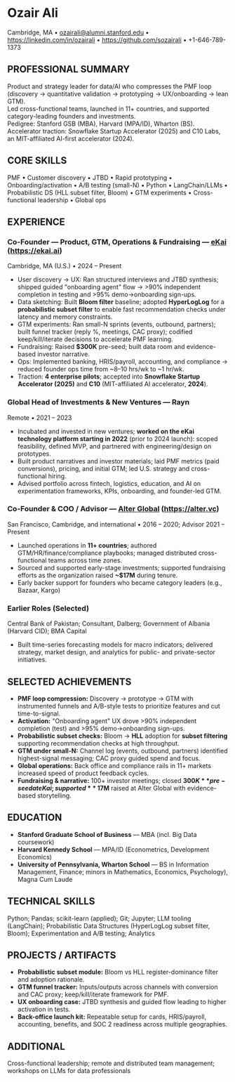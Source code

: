 # Ozair Ali
Cambridge, MA • ozairali@alumni.stanford.edu • https://linkedin.com/in/ozairali • https://github.com/sozairali • +1-646-789-1373

## PROFESSIONAL SUMMARY
Product and strategy leader for data/AI who compresses the PMF loop (discovery -> quantitative validation -> prototyping -> UX/onboarding -> lean GTM).  
Led cross-functional teams, launched in 11+ countries, and supported category-leading founders and investments.  
Pedigree: Stanford GSB (MBA), Harvard (MPA/ID), Wharton (BS). Accelerator traction: Snowflake Startup Accelerator (2025) and C10 Labs, an MIT-affiliated AI-first accelerator (2024).

## CORE SKILLS
PMF • Customer discovery • JTBD • Rapid prototyping • Onboarding/activation • A/B testing (small-N) • Python • LangChain/LLMs • Probabilistic DS (HLL subset filter, Bloom) • GTM experiments • Cross-functional leadership • Global ops

## EXPERIENCE

### Co-Founder — Product, GTM, Operations & Fundraising — [eKai](https://ekai.ai) (https://ekai.ai)
Cambridge, MA (U.S.) • 2024 – Present
- User discovery -> UX: Ran structured interviews and JTBD synthesis; shipped guided "onboarding agent" flow -> >90% independent completion in testing and >95% demo->onboarding sign-ups.
- Data sketching: Built **Bloom filter** baseline; adopted **HyperLogLog** for a **probabilistic subset filter** to enable fast recommendation checks under latency and memory constraints.
- GTM experiments: Ran small-N sprints (events, outbound, partners); built funnel tracker (reply %, meetings, CAC proxy); codified keep/kill/iterate decisions to accelerate PMF learning.
- Fundraising: Raised **$300K** pre-seed; built data room and evidence-based investor narrative.
- Ops: Implemented banking, HRIS/payroll, accounting, and compliance -> reduced founder ops time from ~8–10 hrs/wk to ~1 hr/wk.
- Traction: **4 enterprise pilots**; accepted into **Snowflake Startup Accelerator (2025)** and **C10** (MIT-affiliated AI accelerator, **2024**).

### Global Head of Investments & New Ventures — Rayn
Remote • 2021 – 2023
- Incubated and invested in new ventures; **worked on the eKai technology platform starting in 2022** (prior to 2024 launch): scoped feasibility, defined MVP, and partnered with engineering/design on prototypes.
- Built product narratives and investor materials; laid PMF metrics (paid conversions), pricing, and initial GTM; led U.S. strategy and cross-functional hiring.
- Advised portfolio across fintech, logistics, education, and AI on experimentation frameworks, KPIs, onboarding, and founder-led GTM.

### Co-Founder & COO / Advisor — [Alter Global](https://alter.vc) (https://alter.vc)
San Francisco, Cambridge, and international • 2016 – 2020; Advisor 2021 – Present
- Launched operations in **11+ countries**; authored GTM/HR/finance/compliance playbooks; managed distributed cross-functional teams across time zones.
- Sourced and supported early-stage investments; supported fundraising efforts as the organization raised **~$17M** during tenure.
- Early backer support for founders who became category leaders (e.g., Bazaar, Kargo)

### Earlier Roles (Selected)
Central Bank of Pakistan; Consultant, Dalberg; Government of Albania (Harvard CID); BMA Capital  
- Built time-series forecasting models for macro indicators; delivered strategy, market design, and analytics for public- and private-sector initiatives.

## SELECTED ACHIEVEMENTS
- **PMF loop compression:** Discovery -> prototype -> GTM with instrumented funnels and A/B-style tests to prioritize features and cut time-to-signal.
- **Activation:** "Onboarding agent" UX drove >90% independent completion (test) and >95% demo->onboarding sign-ups.
- **Probabilistic subset checks:** Bloom -> **HLL** adoption for **subset filtering** supporting recommendation checks at high throughput.
- **GTM under small-N:** Channel log (events, outbound, partners) identified highest-signal messaging; CAC proxy guided spend and focus.
- **Global operations:** Back office and compliance rails in 11+ markets increased speed of product feedback cycles.
- **Fundraising & narrative:** 100+ investor meetings; closed **$300K** pre-seed at eKai; supported **~$17M** raised at Alter Global with evidence-based storytelling.

## EDUCATION
- **Stanford Graduate School of Business** — MBA (incl. Big Data coursework)
- **Harvard Kennedy School** — MPA/ID (Econometrics, Development Economics)  
- **University of Pennsylvania, Wharton School** — BS in Information Management, Finance; minors in Mathematics, Economics, Psychology), Magna Cum Laude

## TECHNICAL SKILLS
Python; Pandas; scikit-learn (applied); Git; Jupyter; LLM tooling (LangChain); Probabilistic Data Structures (HyperLogLog subset filter, Bloom); Experimentation and A/B testing; Analytics

## PROJECTS / ARTIFACTS
- **Probabilistic subset module:** Bloom vs HLL register-dominance filter and adoption rationale.  
- **GTM funnel tracker:** Inputs/outputs across channels with conversion and CAC proxy; keep/kill/iterate framework for PMF.  
- **UX onboarding case:** JTBD synthesis and guided flow leading to higher activation in tests.  
- **Back-office launch kit:** Repeatable setup for cards, HRIS/payroll, accounting, benefits, and SOC 2 readiness across multiple geographies.

## ADDITIONAL
Cross-functional leadership; remote and distributed team management; workshops on LLMs for data professionals
